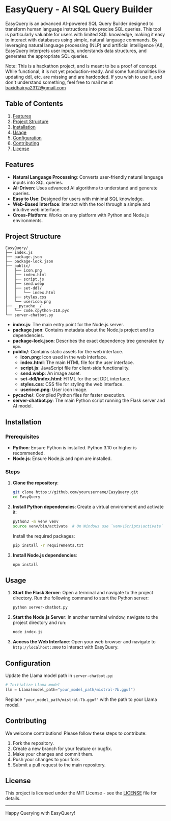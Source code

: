 # EasyQuery - AI SQL Query Builder

EasyQuery is an advanced AI-powered SQL Query Builder designed to transform human language instructions into precise SQL queries. This tool is particularly valuable for users with limited SQL knowledge, making it easy to interact with databases using simple, natural language commands. By leveraging natural language processing (NLP) and artificial intelligence (AI), EasyQuery interprets user inputs, understands data structures, and generates the appropriate SQL queries.

Note: This is a hackathon project, and is meant to be a proof of concept. While functional, it is not yet production-ready. And some functionalities like updating ddl, etc. are missing and are hardcoded. If you wish to use it, and don't understand something, feel free to mail me at baxidhairya2312@gmail.com

## Table of Contents

1. [Features](#features)
2. [Project Structure](#project-structure)
3. [Installation](#installation)
4. [Usage](#usage)
5. [Configuration](#configuration)
6. [Contributing](#contributing)
7. [License](#license)

## Features

- **Natural Language Processing**: Converts user-friendly natural language inputs into SQL queries.
- **AI-Driven**: Uses advanced AI algorithms to understand and generate queries.
- **Easy to Use**: Designed for users with minimal SQL knowledge.
- **Web-Based Interface**: Interact with the tool through a simple and intuitive web interface.
- **Cross-Platform**: Works on any platform with Python and Node.js environments.

## Project Structure

```
EasyQuery/
├── index.js
├── package.json
├── package-lock.json
├── public/
│   ├── icon.png
│   ├── index.html
│   ├── script.js
│   ├── send.webp
│   ├── set-ddl/
│   │   └── index.html
│   ├── styles.css
│   └── usericon.png
├── __pycache__/
│   └── code.cpython-310.pyc
└── server-chatbot.py
```

- **index.js**: The main entry point for the Node.js server.
- **package.json**: Contains metadata about the Node.js project and its dependencies.
- **package-lock.json**: Describes the exact dependency tree generated by `npm`.
- **public/**: Contains static assets for the web interface.
  - **icon.png**: Icon used in the web interface.
  - **index.html**: The main HTML file for the user interface.
  - **script.js**: JavaScript file for client-side functionality.
  - **send.webp**: An image asset.
  - **set-ddl/index.html**: HTML for the set DDL interface.
  - **styles.css**: CSS file for styling the web interface.
  - **usericon.png**: User icon image.
- **__pycache__/**: Compiled Python files for faster execution.
- **server-chatbot.py**: The main Python script running the Flask server and AI model.

## Installation

### Prerequisites

- **Python**: Ensure Python is installed. Python 3.10 or higher is recommended.
- **Node.js**: Ensure Node.js and npm are installed.

### Steps

1. **Clone the repository**:
   ```bash
   git clone https://github.com/yourusername/EasyQuery.git
   cd EasyQuery
   ```

2. **Install Python dependencies**:
   Create a virtual environment and activate it:
   ```bash
   python3 -m venv venv
   source venv/bin/activate  # On Windows use `venv\Scripts\activate`
   ```
   Install the required packages:
   ```bash
   pip install -r requirements.txt
   ```

3. **Install Node.js dependencies**:
   ```bash
   npm install
   ```

## Usage

1. **Start the Flask Server**:
   Open a terminal and navigate to the project directory. Run the following command to start the Python server:
   ```bash
   python server-chatbot.py
   ```

2. **Start the Node.js Server**:
   In another terminal window, navigate to the project directory and run:
   ```bash
   node index.js
   ```

3. **Access the Web Interface**:
   Open your web browser and navigate to `http://localhost:3000` to interact with EasyQuery.

## Configuration

Update the Llama model path in `server-chatbot.py`:

```python
# Initialize Llama model
llm = Llama(model_path="your_model_path/mistral-7b.gguf")
```

Replace `"your_model_path/mistral-7b.gguf"` with the path to your Llama model.

## Contributing

We welcome contributions! Please follow these steps to contribute:

1. Fork the repository.
2. Create a new branch for your feature or bugfix.
3. Make your changes and commit them.
4. Push your changes to your fork.
5. Submit a pull request to the main repository.

## License

This project is licensed under the MIT License - see the [LICENSE](LICENSE) file for details.

---

Happy Querying with EasyQuery!
